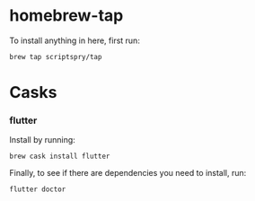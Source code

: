 # homebrew-tap
To install anything in here, first run:
```
brew tap scriptspry/tap
```

# Casks

### flutter
Install by running:
```
brew cask install flutter
```

Finally, to see if there are dependencies you need to install, run:
```
flutter doctor
```
